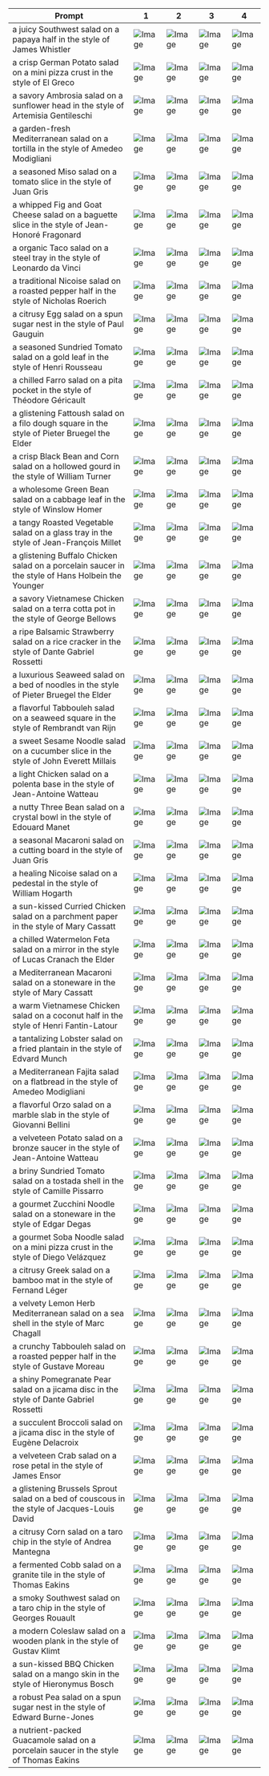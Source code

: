 | Prompt | 1 | 2 | 3 | 4 |
|-|-|-|-|-|
| a juicy Southwest salad on a papaya half in the style of James Whistler | ![Image](https://salad-benchmark-public-assets.s3.us-east-2.amazonaws.com/sdxl/833ce62a-906e-4beb-9a0f-e964d7b5f349-0.jpg) | ![Image](https://salad-benchmark-public-assets.s3.us-east-2.amazonaws.com/sdxl/833ce62a-906e-4beb-9a0f-e964d7b5f349-1.jpg) | ![Image](https://salad-benchmark-public-assets.s3.us-east-2.amazonaws.com/sdxl/833ce62a-906e-4beb-9a0f-e964d7b5f349-2.jpg) | ![Image](https://salad-benchmark-public-assets.s3.us-east-2.amazonaws.com/sdxl/833ce62a-906e-4beb-9a0f-e964d7b5f349-3.jpg) |
| a crisp German Potato salad on a mini pizza crust in the style of El Greco | ![Image](https://salad-benchmark-public-assets.s3.us-east-2.amazonaws.com/sdxl/d5a3159b-f7c0-4836-9401-b0180cb588ff-0.jpg) | ![Image](https://salad-benchmark-public-assets.s3.us-east-2.amazonaws.com/sdxl/d5a3159b-f7c0-4836-9401-b0180cb588ff-1.jpg) | ![Image](https://salad-benchmark-public-assets.s3.us-east-2.amazonaws.com/sdxl/d5a3159b-f7c0-4836-9401-b0180cb588ff-2.jpg) | ![Image](https://salad-benchmark-public-assets.s3.us-east-2.amazonaws.com/sdxl/d5a3159b-f7c0-4836-9401-b0180cb588ff-3.jpg) |
| a savory Ambrosia salad on a sunflower head in the style of Artemisia Gentileschi | ![Image](https://salad-benchmark-public-assets.s3.us-east-2.amazonaws.com/sdxl/e70f0849-e7d9-44e2-8527-57f8eb933509-0.jpg) | ![Image](https://salad-benchmark-public-assets.s3.us-east-2.amazonaws.com/sdxl/e70f0849-e7d9-44e2-8527-57f8eb933509-1.jpg) | ![Image](https://salad-benchmark-public-assets.s3.us-east-2.amazonaws.com/sdxl/e70f0849-e7d9-44e2-8527-57f8eb933509-2.jpg) | ![Image](https://salad-benchmark-public-assets.s3.us-east-2.amazonaws.com/sdxl/e70f0849-e7d9-44e2-8527-57f8eb933509-3.jpg) |
| a garden-fresh Mediterranean salad on a tortilla in the style of Amedeo Modigliani | ![Image](https://salad-benchmark-public-assets.s3.us-east-2.amazonaws.com/sdxl/240d7eab-ce01-45cf-bdba-372064a0d6c3-0.jpg) | ![Image](https://salad-benchmark-public-assets.s3.us-east-2.amazonaws.com/sdxl/240d7eab-ce01-45cf-bdba-372064a0d6c3-1.jpg) | ![Image](https://salad-benchmark-public-assets.s3.us-east-2.amazonaws.com/sdxl/240d7eab-ce01-45cf-bdba-372064a0d6c3-2.jpg) | ![Image](https://salad-benchmark-public-assets.s3.us-east-2.amazonaws.com/sdxl/240d7eab-ce01-45cf-bdba-372064a0d6c3-3.jpg) |
| a seasoned Miso salad on a tomato slice in the style of Juan Gris | ![Image](https://salad-benchmark-public-assets.s3.us-east-2.amazonaws.com/sdxl/c5b46c20-a01d-4528-821d-e90d13764039-0.jpg) | ![Image](https://salad-benchmark-public-assets.s3.us-east-2.amazonaws.com/sdxl/c5b46c20-a01d-4528-821d-e90d13764039-1.jpg) | ![Image](https://salad-benchmark-public-assets.s3.us-east-2.amazonaws.com/sdxl/c5b46c20-a01d-4528-821d-e90d13764039-2.jpg) | ![Image](https://salad-benchmark-public-assets.s3.us-east-2.amazonaws.com/sdxl/c5b46c20-a01d-4528-821d-e90d13764039-3.jpg) |
| a whipped Fig and Goat Cheese salad on a baguette slice in the style of Jean-Honoré Fragonard | ![Image](https://salad-benchmark-public-assets.s3.us-east-2.amazonaws.com/sdxl/bb8dc112-9166-41fb-a6e5-ff8032db1c2f-0.jpg) | ![Image](https://salad-benchmark-public-assets.s3.us-east-2.amazonaws.com/sdxl/bb8dc112-9166-41fb-a6e5-ff8032db1c2f-1.jpg) | ![Image](https://salad-benchmark-public-assets.s3.us-east-2.amazonaws.com/sdxl/bb8dc112-9166-41fb-a6e5-ff8032db1c2f-2.jpg) | ![Image](https://salad-benchmark-public-assets.s3.us-east-2.amazonaws.com/sdxl/bb8dc112-9166-41fb-a6e5-ff8032db1c2f-3.jpg) |
| a organic Taco salad on a steel tray in the style of Leonardo da Vinci | ![Image](https://salad-benchmark-public-assets.s3.us-east-2.amazonaws.com/sdxl/60405f9f-8467-43be-aaea-ece04f4d49d5-0.jpg) | ![Image](https://salad-benchmark-public-assets.s3.us-east-2.amazonaws.com/sdxl/60405f9f-8467-43be-aaea-ece04f4d49d5-1.jpg) | ![Image](https://salad-benchmark-public-assets.s3.us-east-2.amazonaws.com/sdxl/60405f9f-8467-43be-aaea-ece04f4d49d5-2.jpg) | ![Image](https://salad-benchmark-public-assets.s3.us-east-2.amazonaws.com/sdxl/60405f9f-8467-43be-aaea-ece04f4d49d5-3.jpg) |
| a traditional Nicoise salad on a roasted pepper half in the style of Nicholas Roerich | ![Image](https://salad-benchmark-public-assets.s3.us-east-2.amazonaws.com/sdxl/3f590828-a24a-4f8d-b6b3-a014c10af1f8-0.jpg) | ![Image](https://salad-benchmark-public-assets.s3.us-east-2.amazonaws.com/sdxl/3f590828-a24a-4f8d-b6b3-a014c10af1f8-1.jpg) | ![Image](https://salad-benchmark-public-assets.s3.us-east-2.amazonaws.com/sdxl/3f590828-a24a-4f8d-b6b3-a014c10af1f8-2.jpg) | ![Image](https://salad-benchmark-public-assets.s3.us-east-2.amazonaws.com/sdxl/3f590828-a24a-4f8d-b6b3-a014c10af1f8-3.jpg) |
| a citrusy Egg salad on a spun sugar nest in the style of Paul Gauguin | ![Image](https://salad-benchmark-public-assets.s3.us-east-2.amazonaws.com/sdxl/4770da71-64e9-473c-aae9-7dcd013c9cc4-0.jpg) | ![Image](https://salad-benchmark-public-assets.s3.us-east-2.amazonaws.com/sdxl/4770da71-64e9-473c-aae9-7dcd013c9cc4-1.jpg) | ![Image](https://salad-benchmark-public-assets.s3.us-east-2.amazonaws.com/sdxl/4770da71-64e9-473c-aae9-7dcd013c9cc4-2.jpg) | ![Image](https://salad-benchmark-public-assets.s3.us-east-2.amazonaws.com/sdxl/4770da71-64e9-473c-aae9-7dcd013c9cc4-3.jpg) |
| a seasoned Sundried Tomato salad on a gold leaf in the style of Henri Rousseau | ![Image](https://salad-benchmark-public-assets.s3.us-east-2.amazonaws.com/sdxl/974563c6-dcac-4307-a629-87711efc9768-0.jpg) | ![Image](https://salad-benchmark-public-assets.s3.us-east-2.amazonaws.com/sdxl/974563c6-dcac-4307-a629-87711efc9768-1.jpg) | ![Image](https://salad-benchmark-public-assets.s3.us-east-2.amazonaws.com/sdxl/974563c6-dcac-4307-a629-87711efc9768-2.jpg) | ![Image](https://salad-benchmark-public-assets.s3.us-east-2.amazonaws.com/sdxl/974563c6-dcac-4307-a629-87711efc9768-3.jpg) |
| a chilled Farro salad on a pita pocket in the style of Théodore Géricault | ![Image](https://salad-benchmark-public-assets.s3.us-east-2.amazonaws.com/sdxl/61553e0c-e06b-45d7-9190-1c131ddaa44c-0.jpg) | ![Image](https://salad-benchmark-public-assets.s3.us-east-2.amazonaws.com/sdxl/61553e0c-e06b-45d7-9190-1c131ddaa44c-1.jpg) | ![Image](https://salad-benchmark-public-assets.s3.us-east-2.amazonaws.com/sdxl/61553e0c-e06b-45d7-9190-1c131ddaa44c-2.jpg) | ![Image](https://salad-benchmark-public-assets.s3.us-east-2.amazonaws.com/sdxl/61553e0c-e06b-45d7-9190-1c131ddaa44c-3.jpg) |
| a glistening Fattoush salad on a filo dough square in the style of Pieter Bruegel the Elder | ![Image](https://salad-benchmark-public-assets.s3.us-east-2.amazonaws.com/sdxl/f3c44a52-0af4-43b9-b7cc-1776f21ce6f5-0.jpg) | ![Image](https://salad-benchmark-public-assets.s3.us-east-2.amazonaws.com/sdxl/f3c44a52-0af4-43b9-b7cc-1776f21ce6f5-1.jpg) | ![Image](https://salad-benchmark-public-assets.s3.us-east-2.amazonaws.com/sdxl/f3c44a52-0af4-43b9-b7cc-1776f21ce6f5-2.jpg) | ![Image](https://salad-benchmark-public-assets.s3.us-east-2.amazonaws.com/sdxl/f3c44a52-0af4-43b9-b7cc-1776f21ce6f5-3.jpg) |
| a crisp Black Bean and Corn salad on a hollowed gourd in the style of William Turner | ![Image](https://salad-benchmark-public-assets.s3.us-east-2.amazonaws.com/sdxl/45a9e2fc-8898-4ea0-9ec4-de25909466c1-0.jpg) | ![Image](https://salad-benchmark-public-assets.s3.us-east-2.amazonaws.com/sdxl/45a9e2fc-8898-4ea0-9ec4-de25909466c1-1.jpg) | ![Image](https://salad-benchmark-public-assets.s3.us-east-2.amazonaws.com/sdxl/45a9e2fc-8898-4ea0-9ec4-de25909466c1-2.jpg) | ![Image](https://salad-benchmark-public-assets.s3.us-east-2.amazonaws.com/sdxl/45a9e2fc-8898-4ea0-9ec4-de25909466c1-3.jpg) |
| a wholesome Green Bean salad on a cabbage leaf in the style of Winslow Homer | ![Image](https://salad-benchmark-public-assets.s3.us-east-2.amazonaws.com/sdxl/0a8b35c9-8bd3-49c2-9813-7bd9c005087b-0.jpg) | ![Image](https://salad-benchmark-public-assets.s3.us-east-2.amazonaws.com/sdxl/0a8b35c9-8bd3-49c2-9813-7bd9c005087b-1.jpg) | ![Image](https://salad-benchmark-public-assets.s3.us-east-2.amazonaws.com/sdxl/0a8b35c9-8bd3-49c2-9813-7bd9c005087b-2.jpg) | ![Image](https://salad-benchmark-public-assets.s3.us-east-2.amazonaws.com/sdxl/0a8b35c9-8bd3-49c2-9813-7bd9c005087b-3.jpg) |
| a tangy Roasted Vegetable salad on a glass tray in the style of Jean-François Millet | ![Image](https://salad-benchmark-public-assets.s3.us-east-2.amazonaws.com/sdxl/5ac835db-32b6-400c-b3df-202311d0491d-0.jpg) | ![Image](https://salad-benchmark-public-assets.s3.us-east-2.amazonaws.com/sdxl/5ac835db-32b6-400c-b3df-202311d0491d-1.jpg) | ![Image](https://salad-benchmark-public-assets.s3.us-east-2.amazonaws.com/sdxl/5ac835db-32b6-400c-b3df-202311d0491d-2.jpg) | ![Image](https://salad-benchmark-public-assets.s3.us-east-2.amazonaws.com/sdxl/5ac835db-32b6-400c-b3df-202311d0491d-3.jpg) |
| a glistening Buffalo Chicken salad on a porcelain saucer in the style of Hans Holbein the Younger | ![Image](https://salad-benchmark-public-assets.s3.us-east-2.amazonaws.com/sdxl/293f3166-60e2-4971-a8bd-89e9960153b2-0.jpg) | ![Image](https://salad-benchmark-public-assets.s3.us-east-2.amazonaws.com/sdxl/293f3166-60e2-4971-a8bd-89e9960153b2-1.jpg) | ![Image](https://salad-benchmark-public-assets.s3.us-east-2.amazonaws.com/sdxl/293f3166-60e2-4971-a8bd-89e9960153b2-2.jpg) | ![Image](https://salad-benchmark-public-assets.s3.us-east-2.amazonaws.com/sdxl/293f3166-60e2-4971-a8bd-89e9960153b2-3.jpg) |
| a savory Vietnamese Chicken salad on a terra cotta pot in the style of George Bellows | ![Image](https://salad-benchmark-public-assets.s3.us-east-2.amazonaws.com/sdxl/49418f43-6bd1-4739-9b8e-15252d99ab02-0.jpg) | ![Image](https://salad-benchmark-public-assets.s3.us-east-2.amazonaws.com/sdxl/49418f43-6bd1-4739-9b8e-15252d99ab02-1.jpg) | ![Image](https://salad-benchmark-public-assets.s3.us-east-2.amazonaws.com/sdxl/49418f43-6bd1-4739-9b8e-15252d99ab02-2.jpg) | ![Image](https://salad-benchmark-public-assets.s3.us-east-2.amazonaws.com/sdxl/49418f43-6bd1-4739-9b8e-15252d99ab02-3.jpg) |
| a ripe Balsamic Strawberry salad on a rice cracker in the style of Dante Gabriel Rossetti | ![Image](https://salad-benchmark-public-assets.s3.us-east-2.amazonaws.com/sdxl/304ae457-8d31-444d-b904-09e3504ba106-0.jpg) | ![Image](https://salad-benchmark-public-assets.s3.us-east-2.amazonaws.com/sdxl/304ae457-8d31-444d-b904-09e3504ba106-1.jpg) | ![Image](https://salad-benchmark-public-assets.s3.us-east-2.amazonaws.com/sdxl/304ae457-8d31-444d-b904-09e3504ba106-2.jpg) | ![Image](https://salad-benchmark-public-assets.s3.us-east-2.amazonaws.com/sdxl/304ae457-8d31-444d-b904-09e3504ba106-3.jpg) |
| a luxurious Seaweed salad on a bed of noodles in the style of Pieter Bruegel the Elder | ![Image](https://salad-benchmark-public-assets.s3.us-east-2.amazonaws.com/sdxl/11bba658-5894-4714-900c-aaa5317e2063-0.jpg) | ![Image](https://salad-benchmark-public-assets.s3.us-east-2.amazonaws.com/sdxl/11bba658-5894-4714-900c-aaa5317e2063-1.jpg) | ![Image](https://salad-benchmark-public-assets.s3.us-east-2.amazonaws.com/sdxl/11bba658-5894-4714-900c-aaa5317e2063-2.jpg) | ![Image](https://salad-benchmark-public-assets.s3.us-east-2.amazonaws.com/sdxl/11bba658-5894-4714-900c-aaa5317e2063-3.jpg) |
| a flavorful Tabbouleh salad on a seaweed square in the style of Rembrandt van Rijn | ![Image](https://salad-benchmark-public-assets.s3.us-east-2.amazonaws.com/sdxl/06159256-0c3b-4db8-8971-a0ff9f937200-0.jpg) | ![Image](https://salad-benchmark-public-assets.s3.us-east-2.amazonaws.com/sdxl/06159256-0c3b-4db8-8971-a0ff9f937200-1.jpg) | ![Image](https://salad-benchmark-public-assets.s3.us-east-2.amazonaws.com/sdxl/06159256-0c3b-4db8-8971-a0ff9f937200-2.jpg) | ![Image](https://salad-benchmark-public-assets.s3.us-east-2.amazonaws.com/sdxl/06159256-0c3b-4db8-8971-a0ff9f937200-3.jpg) |
| a sweet Sesame Noodle salad on a cucumber slice in the style of John Everett Millais | ![Image](https://salad-benchmark-public-assets.s3.us-east-2.amazonaws.com/sdxl/2219d8c1-0e0a-4866-b2bf-6c09ad2645d8-0.jpg) | ![Image](https://salad-benchmark-public-assets.s3.us-east-2.amazonaws.com/sdxl/2219d8c1-0e0a-4866-b2bf-6c09ad2645d8-1.jpg) | ![Image](https://salad-benchmark-public-assets.s3.us-east-2.amazonaws.com/sdxl/2219d8c1-0e0a-4866-b2bf-6c09ad2645d8-2.jpg) | ![Image](https://salad-benchmark-public-assets.s3.us-east-2.amazonaws.com/sdxl/2219d8c1-0e0a-4866-b2bf-6c09ad2645d8-3.jpg) |
| a light Chicken salad on a polenta base in the style of Jean-Antoine Watteau | ![Image](https://salad-benchmark-public-assets.s3.us-east-2.amazonaws.com/sdxl/11a5afb1-1093-4468-9f34-d300a604926f-0.jpg) | ![Image](https://salad-benchmark-public-assets.s3.us-east-2.amazonaws.com/sdxl/11a5afb1-1093-4468-9f34-d300a604926f-1.jpg) | ![Image](https://salad-benchmark-public-assets.s3.us-east-2.amazonaws.com/sdxl/11a5afb1-1093-4468-9f34-d300a604926f-2.jpg) | ![Image](https://salad-benchmark-public-assets.s3.us-east-2.amazonaws.com/sdxl/11a5afb1-1093-4468-9f34-d300a604926f-3.jpg) |
| a nutty Three Bean salad on a crystal bowl in the style of Edouard Manet | ![Image](https://salad-benchmark-public-assets.s3.us-east-2.amazonaws.com/sdxl/4f82b7e4-4beb-487b-a5e7-1ebc13eec9a8-0.jpg) | ![Image](https://salad-benchmark-public-assets.s3.us-east-2.amazonaws.com/sdxl/4f82b7e4-4beb-487b-a5e7-1ebc13eec9a8-1.jpg) | ![Image](https://salad-benchmark-public-assets.s3.us-east-2.amazonaws.com/sdxl/4f82b7e4-4beb-487b-a5e7-1ebc13eec9a8-2.jpg) | ![Image](https://salad-benchmark-public-assets.s3.us-east-2.amazonaws.com/sdxl/4f82b7e4-4beb-487b-a5e7-1ebc13eec9a8-3.jpg) |
| a seasonal Macaroni salad on a cutting board in the style of Juan Gris | ![Image](https://salad-benchmark-public-assets.s3.us-east-2.amazonaws.com/sdxl/b1307768-626e-4422-9fa6-ba132b14f48f-0.jpg) | ![Image](https://salad-benchmark-public-assets.s3.us-east-2.amazonaws.com/sdxl/b1307768-626e-4422-9fa6-ba132b14f48f-1.jpg) | ![Image](https://salad-benchmark-public-assets.s3.us-east-2.amazonaws.com/sdxl/b1307768-626e-4422-9fa6-ba132b14f48f-2.jpg) | ![Image](https://salad-benchmark-public-assets.s3.us-east-2.amazonaws.com/sdxl/b1307768-626e-4422-9fa6-ba132b14f48f-3.jpg) |
| a healing Nicoise salad on a pedestal in the style of William Hogarth | ![Image](https://salad-benchmark-public-assets.s3.us-east-2.amazonaws.com/sdxl/8d043ab7-aadd-41cc-ba75-6c6af1315357-0.jpg) | ![Image](https://salad-benchmark-public-assets.s3.us-east-2.amazonaws.com/sdxl/8d043ab7-aadd-41cc-ba75-6c6af1315357-1.jpg) | ![Image](https://salad-benchmark-public-assets.s3.us-east-2.amazonaws.com/sdxl/8d043ab7-aadd-41cc-ba75-6c6af1315357-2.jpg) | ![Image](https://salad-benchmark-public-assets.s3.us-east-2.amazonaws.com/sdxl/8d043ab7-aadd-41cc-ba75-6c6af1315357-3.jpg) |
| a sun-kissed Curried Chicken salad on a parchment paper in the style of Mary Cassatt | ![Image](https://salad-benchmark-public-assets.s3.us-east-2.amazonaws.com/sdxl/e8833e76-f211-49f5-b08c-f8c179ea878f-0.jpg) | ![Image](https://salad-benchmark-public-assets.s3.us-east-2.amazonaws.com/sdxl/e8833e76-f211-49f5-b08c-f8c179ea878f-1.jpg) | ![Image](https://salad-benchmark-public-assets.s3.us-east-2.amazonaws.com/sdxl/e8833e76-f211-49f5-b08c-f8c179ea878f-2.jpg) | ![Image](https://salad-benchmark-public-assets.s3.us-east-2.amazonaws.com/sdxl/e8833e76-f211-49f5-b08c-f8c179ea878f-3.jpg) |
| a chilled Watermelon Feta salad on a mirror in the style of Lucas Cranach the Elder | ![Image](https://salad-benchmark-public-assets.s3.us-east-2.amazonaws.com/sdxl/515d9316-878b-4a28-9e61-6b71bb08f928-0.jpg) | ![Image](https://salad-benchmark-public-assets.s3.us-east-2.amazonaws.com/sdxl/515d9316-878b-4a28-9e61-6b71bb08f928-1.jpg) | ![Image](https://salad-benchmark-public-assets.s3.us-east-2.amazonaws.com/sdxl/515d9316-878b-4a28-9e61-6b71bb08f928-2.jpg) | ![Image](https://salad-benchmark-public-assets.s3.us-east-2.amazonaws.com/sdxl/515d9316-878b-4a28-9e61-6b71bb08f928-3.jpg) |
| a Mediterranean Macaroni salad on a stoneware in the style of Mary Cassatt | ![Image](https://salad-benchmark-public-assets.s3.us-east-2.amazonaws.com/sdxl/2c3c7ac4-dfc5-491c-8172-2d585bb6d3c2-0.jpg) | ![Image](https://salad-benchmark-public-assets.s3.us-east-2.amazonaws.com/sdxl/2c3c7ac4-dfc5-491c-8172-2d585bb6d3c2-1.jpg) | ![Image](https://salad-benchmark-public-assets.s3.us-east-2.amazonaws.com/sdxl/2c3c7ac4-dfc5-491c-8172-2d585bb6d3c2-2.jpg) | ![Image](https://salad-benchmark-public-assets.s3.us-east-2.amazonaws.com/sdxl/2c3c7ac4-dfc5-491c-8172-2d585bb6d3c2-3.jpg) |
| a warm Vietnamese Chicken salad on a coconut half in the style of Henri Fantin-Latour | ![Image](https://salad-benchmark-public-assets.s3.us-east-2.amazonaws.com/sdxl/f73008bd-d8ac-42ae-b016-aaa592386729-0.jpg) | ![Image](https://salad-benchmark-public-assets.s3.us-east-2.amazonaws.com/sdxl/f73008bd-d8ac-42ae-b016-aaa592386729-1.jpg) | ![Image](https://salad-benchmark-public-assets.s3.us-east-2.amazonaws.com/sdxl/f73008bd-d8ac-42ae-b016-aaa592386729-2.jpg) | ![Image](https://salad-benchmark-public-assets.s3.us-east-2.amazonaws.com/sdxl/f73008bd-d8ac-42ae-b016-aaa592386729-3.jpg) |
| a tantalizing Lobster salad on a fried plantain in the style of Edvard Munch | ![Image](https://salad-benchmark-public-assets.s3.us-east-2.amazonaws.com/sdxl/8a7eeae4-6074-49f7-be8b-5a5a03ffd692-0.jpg) | ![Image](https://salad-benchmark-public-assets.s3.us-east-2.amazonaws.com/sdxl/8a7eeae4-6074-49f7-be8b-5a5a03ffd692-1.jpg) | ![Image](https://salad-benchmark-public-assets.s3.us-east-2.amazonaws.com/sdxl/8a7eeae4-6074-49f7-be8b-5a5a03ffd692-2.jpg) | ![Image](https://salad-benchmark-public-assets.s3.us-east-2.amazonaws.com/sdxl/8a7eeae4-6074-49f7-be8b-5a5a03ffd692-3.jpg) |
| a Mediterranean Fajita salad on a flatbread in the style of Amedeo Modigliani | ![Image](https://salad-benchmark-public-assets.s3.us-east-2.amazonaws.com/sdxl/4ecb5838-3109-45c3-8171-986af87b6024-0.jpg) | ![Image](https://salad-benchmark-public-assets.s3.us-east-2.amazonaws.com/sdxl/4ecb5838-3109-45c3-8171-986af87b6024-1.jpg) | ![Image](https://salad-benchmark-public-assets.s3.us-east-2.amazonaws.com/sdxl/4ecb5838-3109-45c3-8171-986af87b6024-2.jpg) | ![Image](https://salad-benchmark-public-assets.s3.us-east-2.amazonaws.com/sdxl/4ecb5838-3109-45c3-8171-986af87b6024-3.jpg) |
| a flavorful Orzo salad on a marble slab in the style of Giovanni Bellini | ![Image](https://salad-benchmark-public-assets.s3.us-east-2.amazonaws.com/sdxl/048a17e0-a72b-4020-ba55-03b56282aee6-0.jpg) | ![Image](https://salad-benchmark-public-assets.s3.us-east-2.amazonaws.com/sdxl/048a17e0-a72b-4020-ba55-03b56282aee6-1.jpg) | ![Image](https://salad-benchmark-public-assets.s3.us-east-2.amazonaws.com/sdxl/048a17e0-a72b-4020-ba55-03b56282aee6-2.jpg) | ![Image](https://salad-benchmark-public-assets.s3.us-east-2.amazonaws.com/sdxl/048a17e0-a72b-4020-ba55-03b56282aee6-3.jpg) |
| a velveteen Potato salad on a bronze saucer in the style of Jean-Antoine Watteau | ![Image](https://salad-benchmark-public-assets.s3.us-east-2.amazonaws.com/sdxl/e34dcd50-04cb-4cc0-aa02-19d870ce2866-0.jpg) | ![Image](https://salad-benchmark-public-assets.s3.us-east-2.amazonaws.com/sdxl/e34dcd50-04cb-4cc0-aa02-19d870ce2866-1.jpg) | ![Image](https://salad-benchmark-public-assets.s3.us-east-2.amazonaws.com/sdxl/e34dcd50-04cb-4cc0-aa02-19d870ce2866-2.jpg) | ![Image](https://salad-benchmark-public-assets.s3.us-east-2.amazonaws.com/sdxl/e34dcd50-04cb-4cc0-aa02-19d870ce2866-3.jpg) |
| a briny Sundried Tomato salad on a tostada shell in the style of Camille Pissarro | ![Image](https://salad-benchmark-public-assets.s3.us-east-2.amazonaws.com/sdxl/c414a503-10fa-4d2c-8d6d-4109af2ead67-0.jpg) | ![Image](https://salad-benchmark-public-assets.s3.us-east-2.amazonaws.com/sdxl/c414a503-10fa-4d2c-8d6d-4109af2ead67-1.jpg) | ![Image](https://salad-benchmark-public-assets.s3.us-east-2.amazonaws.com/sdxl/c414a503-10fa-4d2c-8d6d-4109af2ead67-2.jpg) | ![Image](https://salad-benchmark-public-assets.s3.us-east-2.amazonaws.com/sdxl/c414a503-10fa-4d2c-8d6d-4109af2ead67-3.jpg) |
| a gourmet Zucchini Noodle salad on a stoneware in the style of Edgar Degas | ![Image](https://salad-benchmark-public-assets.s3.us-east-2.amazonaws.com/sdxl/fba2b116-7816-49d2-a640-c566892884fb-0.jpg) | ![Image](https://salad-benchmark-public-assets.s3.us-east-2.amazonaws.com/sdxl/fba2b116-7816-49d2-a640-c566892884fb-1.jpg) | ![Image](https://salad-benchmark-public-assets.s3.us-east-2.amazonaws.com/sdxl/fba2b116-7816-49d2-a640-c566892884fb-2.jpg) | ![Image](https://salad-benchmark-public-assets.s3.us-east-2.amazonaws.com/sdxl/fba2b116-7816-49d2-a640-c566892884fb-3.jpg) |
| a gourmet Soba Noodle salad on a mini pizza crust in the style of Diego Velázquez | ![Image](https://salad-benchmark-public-assets.s3.us-east-2.amazonaws.com/sdxl/ff929d19-4612-4fca-9dab-9f14bf1f14ef-0.jpg) | ![Image](https://salad-benchmark-public-assets.s3.us-east-2.amazonaws.com/sdxl/ff929d19-4612-4fca-9dab-9f14bf1f14ef-1.jpg) | ![Image](https://salad-benchmark-public-assets.s3.us-east-2.amazonaws.com/sdxl/ff929d19-4612-4fca-9dab-9f14bf1f14ef-2.jpg) | ![Image](https://salad-benchmark-public-assets.s3.us-east-2.amazonaws.com/sdxl/ff929d19-4612-4fca-9dab-9f14bf1f14ef-3.jpg) |
| a citrusy Greek salad on a bamboo mat in the style of Fernand Léger | ![Image](https://salad-benchmark-public-assets.s3.us-east-2.amazonaws.com/sdxl/eefd11cd-377b-4890-9d47-1b4b6a61abb7-0.jpg) | ![Image](https://salad-benchmark-public-assets.s3.us-east-2.amazonaws.com/sdxl/eefd11cd-377b-4890-9d47-1b4b6a61abb7-1.jpg) | ![Image](https://salad-benchmark-public-assets.s3.us-east-2.amazonaws.com/sdxl/eefd11cd-377b-4890-9d47-1b4b6a61abb7-2.jpg) | ![Image](https://salad-benchmark-public-assets.s3.us-east-2.amazonaws.com/sdxl/eefd11cd-377b-4890-9d47-1b4b6a61abb7-3.jpg) |
| a velvety Lemon Herb Mediterranean salad on a sea shell in the style of Marc Chagall | ![Image](https://salad-benchmark-public-assets.s3.us-east-2.amazonaws.com/sdxl/0d86640c-ebde-434b-a1b4-67056d2e008e-0.jpg) | ![Image](https://salad-benchmark-public-assets.s3.us-east-2.amazonaws.com/sdxl/0d86640c-ebde-434b-a1b4-67056d2e008e-1.jpg) | ![Image](https://salad-benchmark-public-assets.s3.us-east-2.amazonaws.com/sdxl/0d86640c-ebde-434b-a1b4-67056d2e008e-2.jpg) | ![Image](https://salad-benchmark-public-assets.s3.us-east-2.amazonaws.com/sdxl/0d86640c-ebde-434b-a1b4-67056d2e008e-3.jpg) |
| a crunchy Tabbouleh salad on a roasted pepper half in the style of Gustave Moreau | ![Image](https://salad-benchmark-public-assets.s3.us-east-2.amazonaws.com/sdxl/92a2621c-7133-4df4-9b37-4d8c10da0eb2-0.jpg) | ![Image](https://salad-benchmark-public-assets.s3.us-east-2.amazonaws.com/sdxl/92a2621c-7133-4df4-9b37-4d8c10da0eb2-1.jpg) | ![Image](https://salad-benchmark-public-assets.s3.us-east-2.amazonaws.com/sdxl/92a2621c-7133-4df4-9b37-4d8c10da0eb2-2.jpg) | ![Image](https://salad-benchmark-public-assets.s3.us-east-2.amazonaws.com/sdxl/92a2621c-7133-4df4-9b37-4d8c10da0eb2-3.jpg) |
| a shiny Pomegranate Pear salad on a jicama disc in the style of Dante Gabriel Rossetti | ![Image](https://salad-benchmark-public-assets.s3.us-east-2.amazonaws.com/sdxl/ed963185-be97-49df-8bc9-0edfe52de49e-0.jpg) | ![Image](https://salad-benchmark-public-assets.s3.us-east-2.amazonaws.com/sdxl/ed963185-be97-49df-8bc9-0edfe52de49e-1.jpg) | ![Image](https://salad-benchmark-public-assets.s3.us-east-2.amazonaws.com/sdxl/ed963185-be97-49df-8bc9-0edfe52de49e-2.jpg) | ![Image](https://salad-benchmark-public-assets.s3.us-east-2.amazonaws.com/sdxl/ed963185-be97-49df-8bc9-0edfe52de49e-3.jpg) |
| a succulent Broccoli salad on a jicama disc in the style of Eugène Delacroix | ![Image](https://salad-benchmark-public-assets.s3.us-east-2.amazonaws.com/sdxl/57c7faad-f891-4013-86cc-67e835500fa9-0.jpg) | ![Image](https://salad-benchmark-public-assets.s3.us-east-2.amazonaws.com/sdxl/57c7faad-f891-4013-86cc-67e835500fa9-1.jpg) | ![Image](https://salad-benchmark-public-assets.s3.us-east-2.amazonaws.com/sdxl/57c7faad-f891-4013-86cc-67e835500fa9-2.jpg) | ![Image](https://salad-benchmark-public-assets.s3.us-east-2.amazonaws.com/sdxl/57c7faad-f891-4013-86cc-67e835500fa9-3.jpg) |
| a velveteen Crab salad on a rose petal in the style of James Ensor | ![Image](https://salad-benchmark-public-assets.s3.us-east-2.amazonaws.com/sdxl/a957e16e-6c4d-4dc1-8858-f3b9219d707f-0.jpg) | ![Image](https://salad-benchmark-public-assets.s3.us-east-2.amazonaws.com/sdxl/a957e16e-6c4d-4dc1-8858-f3b9219d707f-1.jpg) | ![Image](https://salad-benchmark-public-assets.s3.us-east-2.amazonaws.com/sdxl/a957e16e-6c4d-4dc1-8858-f3b9219d707f-2.jpg) | ![Image](https://salad-benchmark-public-assets.s3.us-east-2.amazonaws.com/sdxl/a957e16e-6c4d-4dc1-8858-f3b9219d707f-3.jpg) |
| a glistening Brussels Sprout salad on a bed of couscous in the style of Jacques-Louis David | ![Image](https://salad-benchmark-public-assets.s3.us-east-2.amazonaws.com/sdxl/f7083c18-12f8-4518-8ec7-b52d3cf47cf3-0.jpg) | ![Image](https://salad-benchmark-public-assets.s3.us-east-2.amazonaws.com/sdxl/f7083c18-12f8-4518-8ec7-b52d3cf47cf3-1.jpg) | ![Image](https://salad-benchmark-public-assets.s3.us-east-2.amazonaws.com/sdxl/f7083c18-12f8-4518-8ec7-b52d3cf47cf3-2.jpg) | ![Image](https://salad-benchmark-public-assets.s3.us-east-2.amazonaws.com/sdxl/f7083c18-12f8-4518-8ec7-b52d3cf47cf3-3.jpg) |
| a citrusy Corn salad on a taro chip in the style of Andrea Mantegna | ![Image](https://salad-benchmark-public-assets.s3.us-east-2.amazonaws.com/sdxl/ec3100c9-8c1b-4851-8378-315ab16c9025-0.jpg) | ![Image](https://salad-benchmark-public-assets.s3.us-east-2.amazonaws.com/sdxl/ec3100c9-8c1b-4851-8378-315ab16c9025-1.jpg) | ![Image](https://salad-benchmark-public-assets.s3.us-east-2.amazonaws.com/sdxl/ec3100c9-8c1b-4851-8378-315ab16c9025-2.jpg) | ![Image](https://salad-benchmark-public-assets.s3.us-east-2.amazonaws.com/sdxl/ec3100c9-8c1b-4851-8378-315ab16c9025-3.jpg) |
| a fermented Cobb salad on a granite tile in the style of Thomas Eakins | ![Image](https://salad-benchmark-public-assets.s3.us-east-2.amazonaws.com/sdxl/66e2f674-8d22-4736-9eb5-5a4cd509d502-0.jpg) | ![Image](https://salad-benchmark-public-assets.s3.us-east-2.amazonaws.com/sdxl/66e2f674-8d22-4736-9eb5-5a4cd509d502-1.jpg) | ![Image](https://salad-benchmark-public-assets.s3.us-east-2.amazonaws.com/sdxl/66e2f674-8d22-4736-9eb5-5a4cd509d502-2.jpg) | ![Image](https://salad-benchmark-public-assets.s3.us-east-2.amazonaws.com/sdxl/66e2f674-8d22-4736-9eb5-5a4cd509d502-3.jpg) |
| a smoky Southwest salad on a taro chip in the style of Georges Rouault | ![Image](https://salad-benchmark-public-assets.s3.us-east-2.amazonaws.com/sdxl/72c336f6-5760-4a0a-81ea-e03c37e3896b-0.jpg) | ![Image](https://salad-benchmark-public-assets.s3.us-east-2.amazonaws.com/sdxl/72c336f6-5760-4a0a-81ea-e03c37e3896b-1.jpg) | ![Image](https://salad-benchmark-public-assets.s3.us-east-2.amazonaws.com/sdxl/72c336f6-5760-4a0a-81ea-e03c37e3896b-2.jpg) | ![Image](https://salad-benchmark-public-assets.s3.us-east-2.amazonaws.com/sdxl/72c336f6-5760-4a0a-81ea-e03c37e3896b-3.jpg) |
| a modern Coleslaw salad on a wooden plank in the style of Gustav Klimt | ![Image](https://salad-benchmark-public-assets.s3.us-east-2.amazonaws.com/sdxl/cefeb076-6c90-4720-b0aa-d002b3ac07d4-0.jpg) | ![Image](https://salad-benchmark-public-assets.s3.us-east-2.amazonaws.com/sdxl/cefeb076-6c90-4720-b0aa-d002b3ac07d4-1.jpg) | ![Image](https://salad-benchmark-public-assets.s3.us-east-2.amazonaws.com/sdxl/cefeb076-6c90-4720-b0aa-d002b3ac07d4-2.jpg) | ![Image](https://salad-benchmark-public-assets.s3.us-east-2.amazonaws.com/sdxl/cefeb076-6c90-4720-b0aa-d002b3ac07d4-3.jpg) |
| a sun-kissed BBQ Chicken salad on a mango skin in the style of Hieronymus Bosch | ![Image](https://salad-benchmark-public-assets.s3.us-east-2.amazonaws.com/sdxl/0bb7b44e-101a-4fa2-901f-5f265245d376-0.jpg) | ![Image](https://salad-benchmark-public-assets.s3.us-east-2.amazonaws.com/sdxl/0bb7b44e-101a-4fa2-901f-5f265245d376-1.jpg) | ![Image](https://salad-benchmark-public-assets.s3.us-east-2.amazonaws.com/sdxl/0bb7b44e-101a-4fa2-901f-5f265245d376-2.jpg) | ![Image](https://salad-benchmark-public-assets.s3.us-east-2.amazonaws.com/sdxl/0bb7b44e-101a-4fa2-901f-5f265245d376-3.jpg) |
| a robust Pea salad on a spun sugar nest in the style of Edward Burne-Jones | ![Image](https://salad-benchmark-public-assets.s3.us-east-2.amazonaws.com/sdxl/78446920-3f7f-45ab-9860-6985c073f528-0.jpg) | ![Image](https://salad-benchmark-public-assets.s3.us-east-2.amazonaws.com/sdxl/78446920-3f7f-45ab-9860-6985c073f528-1.jpg) | ![Image](https://salad-benchmark-public-assets.s3.us-east-2.amazonaws.com/sdxl/78446920-3f7f-45ab-9860-6985c073f528-2.jpg) | ![Image](https://salad-benchmark-public-assets.s3.us-east-2.amazonaws.com/sdxl/78446920-3f7f-45ab-9860-6985c073f528-3.jpg) |
| a nutrient-packed Guacamole salad on a porcelain saucer in the style of Thomas Eakins | ![Image](https://salad-benchmark-public-assets.s3.us-east-2.amazonaws.com/sdxl/ec2db7b5-3c37-4b3f-93e1-89ebaedc0ed9-0.jpg) | ![Image](https://salad-benchmark-public-assets.s3.us-east-2.amazonaws.com/sdxl/ec2db7b5-3c37-4b3f-93e1-89ebaedc0ed9-1.jpg) | ![Image](https://salad-benchmark-public-assets.s3.us-east-2.amazonaws.com/sdxl/ec2db7b5-3c37-4b3f-93e1-89ebaedc0ed9-2.jpg) | ![Image](https://salad-benchmark-public-assets.s3.us-east-2.amazonaws.com/sdxl/ec2db7b5-3c37-4b3f-93e1-89ebaedc0ed9-3.jpg) |
